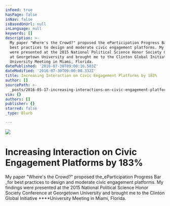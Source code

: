 ```yaml
---
inFeed: true
hasPage: false
inNav: false
isBasedOnUrl: null
inLanguage: null
keywords: []
description: >-
  My paper "Where's the Crowd?" proposed the eParticipation Progress Bar for
  best practices to design and moderate civic engagement platforms. My findings
  were presented at the 2015 National Political Science Honor Society Conference
  at Georgetown University and brought me to the Clinton Global Initiative
  University Meeting in Miami, Florida. 
datePublished: '2016-07-30T09:00:16.503Z'
dateModified: '2016-07-30T09:00:00.332Z'
title: Increasing Interaction on Civic Engagement Platforms by 183%
author: []
sourcePath: >-
  _posts/2016-05-17-increasing-interactions-on-civic-engagement-platforms-by-183.md
via: {}
authors: []
publisher: {}
starred: false
_type: Blurb

---
```

![](https://the-grid-user-content.s3-us-west-2.amazonaws.com/ec560fb9-3460-4ff2-99d6-d23250d388e9.jpg)

# Increasing Interaction on Civic Engagement Platforms by 183%

My paper "Where's the Crowd?" proposed the_eParticipation Progress Bar _for best practices to design and moderate civic engagement platforms. My findings were presented at the 2015 National Political Science Honor Society Conference at Georgetown University and brought me to the Clinton Global Initiative ****University Meeting in Miami, Florida.